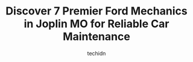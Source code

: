 ---
layout: ampstory
image: https://images.unsplash.com/photo-1639928204495-14caa69ed1b5?ixlib=rb-4.0.3&ixid=MnwxMjA3fDB8MHxwaG90by1wYWdlfHx8fGVufDB8fHx8&auto=format&fit=crop&w=640&h=853&q=80
author: techidn
featured: false
description: If youre in need of trustworthy and skilled Ford Mechanic in Joplin MO, USA, youll be pleased to discover the 7 best Ford Mechanic in town. Their expertise and commitment to customer satis
title: Discover 7 Premier Ford Mechanics in Joplin MO for Reliable Car Maintenance
cover:
   title: Discover 7 Premier Ford Mechanics in Joplin MO for Reliable Car Maintenance
   subtitle: Rickpate
   background: https://images.unsplash.com/photo-1639928204495-14caa69ed1b5?ixlib=rb-4.0.3&ixid=MnwxMjA3fDB8MHxwaG90by1wYWdlfHx8fGVufDB8fHx8&auto=format&fit=crop&w=640&h=853&q=80

pages: 
 - layout: thirds
   top: <h1>#1 360° Auto Service</h1>
   bottom: "<p>I first went to 360 as adrop in on a weekend! I had already selected this place to get some estimates because they worked with our warranty company. Then, the front end</p>"
   background: https://images.unsplash.com/photo-1533998839656-76f5e4b2bccb?ixlib=rb-4.0.3&ixid=MnwxMjA3fDB8MHxwaG90by1wYWdlfHx8fGVufDB8fHx8&auto=format&fit=crop&w=640&h=853&q=80
   backgroundblur: true
 - layout: thirds
   top: <h1>#2 PHP Specialists</h1>
   bottom: "<p>1039 S Joplin Ave, Joplin, MO 64801, United States</p>"
   background: https://images.unsplash.com/photo-1549241520-425e3dfc01cb?ixlib=rb-4.0.3&ixid=MnwxMjA3fDB8MHxwaG90by1wYWdlfHx8fGVufDB8fHx8&auto=format&fit=crop&w=640&h=853&q=80
   cta:
      link: https://www.knot35.com/toplist/discover-7-premier-ford-mechanics-in-joplin-mo-for-reliable-car-maintenance/
      text: Discover 7 Premier Ford Mechanics in Joplin MO for Reliable Car Maintenance
 - layout: thirds
   top: <h1>#3 Auto Xpress Services Center</h1>
   bottom: "<p>1112 N Rangeline Rd, Joplin, MO 64801, United States</p>"
   background: https://images.unsplash.com/photo-1620421680010-0766ff230392?ixlib=rb-4.0.3&ixid=MnwxMjA3fDB8MHxwaG90by1wYWdlfHx8fGVufDB8fHx8&auto=format&fit=crop&w=640&h=853&q=80
   cta:
      link: https://www.knot35.com/toplist/discover-7-premier-ford-mechanics-in-joplin-mo-for-reliable-car-maintenance/
      text: Discover 7 Premier Ford Mechanics in Joplin MO for Reliable Car Maintenance
 - layout: thirds
   top: <h1>#4 Efirds Automotive Services</h1>
   bottom: "<p>3635 E 20th St, Joplin, MO 64801, United States</p>"
   background: https://images.unsplash.com/photo-1599422314077-f4dfdaa4cd09?ixlib=rb-4.0.3&ixid=MnwxMjA3fDB8MHxwaG90by1wYWdlfHx8fGVufDB8fHx8&auto=format&fit=crop&w=640&h=853&q=80
   cta:
      link: https://www.knot35.com/toplist/discover-7-premier-ford-mechanics-in-joplin-mo-for-reliable-car-maintenance/
      text: Discover 7 Premier Ford Mechanics in Joplin MO for Reliable Car Maintenance
 - layout: thirds
   top: <h1>#5 Gideons Tire & Auto</h1>
   bottom: "<p>715 N Schifferdecker Ave, Joplin, MO 64801, United States</p>"
   background: https://images.unsplash.com/photo-1527066579998-dbbae57f45ce?ixlib=rb-4.0.3&ixid=MnwxMjA3fDB8MHxwaG90by1wYWdlfHx8fGVufDB8fHx8&auto=format&fit=crop&w=640&h=853&q=80
   cta:
      link: https://www.knot35.com/toplist/discover-7-premier-ford-mechanics-in-joplin-mo-for-reliable-car-maintenance/
      text: Discover 7 Premier Ford Mechanics in Joplin MO for Reliable Car Maintenance
 - layout: thirds
   top: <h1>#6 Allans Auto Repair</h1>
   bottom: "<p>502 N Main St Rd, Joplin, MO 64801, United States</p>"
   background: https://images.unsplash.com/photo-1496096265110-f83ad7f96608?ixlib=rb-4.0.3&ixid=MnwxMjA3fDB8MHxwaG90by1wYWdlfHx8fGVufDB8fHx8&auto=format&fit=crop&w=640&h=853&q=80
   cta:
      link: https://www.knot35.com/toplist/discover-7-premier-ford-mechanics-in-joplin-mo-for-reliable-car-maintenance/
      text: Discover 7 Premier Ford Mechanics in Joplin MO for Reliable Car Maintenance
 - layout: thirds
   top: <h1>#7 Iveys Service Center</h1>
   bottom: "<p>301 E 7th St, Joplin, MO 64801, United States</p>"
   background: https://images.unsplash.com/photo-1567095761054-7a02e69e5c43?ixlib=rb-4.0.3&ixid=MnwxMjA3fDB8MHxwaG90by1wYWdlfHx8fGVufDB8fHx8&auto=format&fit=crop&w=640&h=853&q=80
   cta:
      link: https://www.knot35.com/toplist/discover-7-premier-ford-mechanics-in-joplin-mo-for-reliable-car-maintenance/
      text: Discover 7 Premier Ford Mechanics in Joplin MO for Reliable Car Maintenance
 - layout: thirds
   middle: Continue reading...
   background: https://images.unsplash.com/photo-1489694553447-4c9339da310d?ixlib=rb-4.0.3&ixid=MnwxMjA3fDB8MHxwaG90by1wYWdlfHx8fGVufDB8fHx8&auto=format&fit=crop&w=640&h=853&q=80
   cta:
      link: https://www.knot35.com/toplist/discover-7-premier-ford-mechanics-in-joplin-mo-for-reliable-car-maintenance/
      text: Discover 7 Premier Ford Mechanics in Joplin MO for Reliable Car Maintenance
      
---